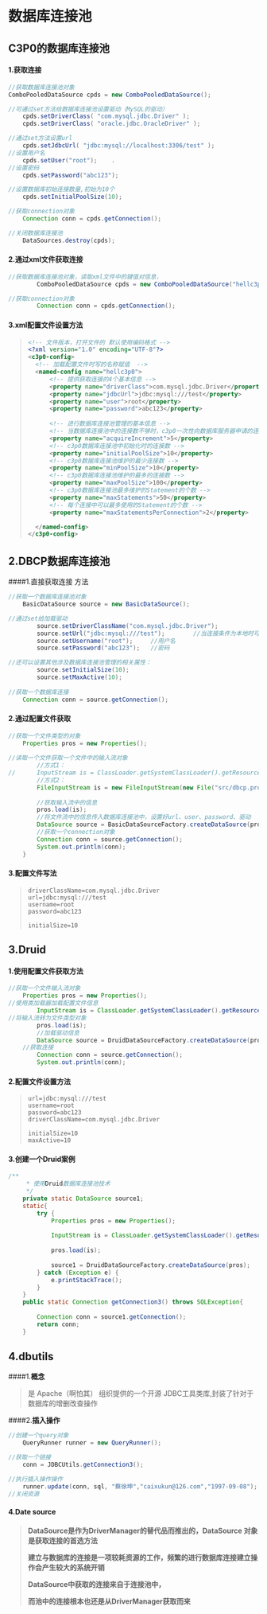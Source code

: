 # 数据库连接池

## **C3P0**的数据库连接池

#### 1.获取连接

```java
//获取数据库连接池对象
ComboPooledDataSource cpds = new ComboPooledDataSource();

//可通过set方法给数据库连接池设置驱动（MySQL的驱动）
	cpds.setDriverClass( "com.mysql.jdbc.Driver" ); 
	cpds.setDriverClass( "oracle.jdbc.OracleDriver" ); 

//通过set方法设置url
	cpds.setJdbcUrl( "jdbc:mysql://localhost:3306/test" );
//设置用户名
	cpds.setUser("root");    .
//设置密码
	cpds.setPassword("abc123"); 

//设置数据库初始连接数量,初始为10个
	cpds.setInitialPoolSize(10);

//获取connection对象
	Connection conn = cpds.getConnection();

//关闭数据库连接池
	DataSources.destroy(cpds);	
```

#### 2.通过xml文件获取连接

```java
//获取数据库连接池对象，读取xml文件中的键值对信息，
		ComboPooledDataSource cpds = new ComboPooledDataSource("hellc3p0");

//获取connection对象
		Connection conn = cpds.getConnection();

```

#### 3.**xml配置文件设置方法**

> ```xml
> <!-- 文件版本，打开文件的 默认使用编码格式 -->
> <?xml version="1.0" encoding="UTF-8"?>
> <c3p0-config>
> 	<!-- 加载配置文件时写的名称赋值  -->
> 	<named-config name="hellc3p0">
> 		<!-- 提供获取连接的4个基本信息 -->
> 		<property name="driverClass">com.mysql.jdbc.Driver</property>
> 		<property name="jdbcUrl">jdbc:mysql:///test</property>
> 		<property name="user">root</property>
> 		<property name="password">abc123</property>
> 		
> 		<!-- 进行数据库连接池管理的基本信息 -->
> 		<!-- 当数据库连接池中的连接数不够时，c3p0一次性向数据库服务器申请的连接数 -->
> 		<property name="acquireIncrement">5</property>
> 		<!-- c3p0数据库连接池中初始化时的连接数 -->
> 		<property name="initialPoolSize">10</property>
> 		<!-- c3p0数据库连接池维护的最少连接数 -->
> 		<property name="minPoolSize">10</property>
> 		<!-- c3p0数据库连接池维护的最多的连接数 -->
> 		<property name="maxPoolSize">100</property>
> 		<!-- c3p0数据库连接池最多维护的Statement的个数 -->
> 		<property name="maxStatements">50</property>
> 		<!-- 每个连接中可以最多使用的Statement的个数 -->
> 		<property name="maxStatementsPerConnection">2</property>
> 
> 	</named-config>
> </c3p0-config>
> ```



## 2.**DBCP**数据库连接池

####1.直接获取连接 方法

```java
//获取一个数据库连接池对象
	BasicDataSource source = new BasicDataSource();

//通过set给加载驱动
		source.setDriverClassName("com.mysql.jdbc.Driver");  
		source.setUrl("jdbc:mysql:///test");		//当连接条件为本地时可以省略ip地址和数据库端口号
		source.setUsername("root");		//用户名
		source.setPassword("abc123");	//密码

//还可以设置其他涉及数据库连接池管理的相关属性：
		source.setInitialSize(10);
		source.setMaxActive(10);		
	
//获取一个数据库连接
	Connection conn = source.getConnection();
```

#### 2.通过配置文件获取

```java
//获取一个文件类型的对象
	Properties pros = new Properties();
		
//读取一个文件获取一个文件中的输入流对象
		//方式1：
//		InputStream is = ClassLoader.getSystemClassLoader().getResourceAsStream("dbcp.properties");
		//方式2：
		FileInputStream is = new FileInputStream(new File("src/dbcp.properties"));
		
		//获取输入流中的信息
		pros.load(is);
		//将文件流中的信息传入数据库连接池中，设置好url、user、password、驱动
		DataSource source = BasicDataSourceFactory.createDataSource(pros);
		//获取一个connection对象
		Connection conn = source.getConnection();
		System.out.println(conn);
	}
```

#### 3.配置文件写法

> ```properties
> driverClassName=com.mysql.jdbc.Driver
> url=jdbc:mysql:///test
> username=root
> password=abc123
> 
> initialSize=10
> ```
>
> 





## 3.**Druid**

#### 1.**使用配置文件获取方法**

```java
//获取一个文件输入流对象
    Properties pros = new Properties();
//使用类加载器加载配置文件信息
		InputStream is = ClassLoader.getSystemClassLoader().getResourceAsStream("druid.properties");
//将输入流转为文件类型对象	
		pros.load(is);
		//加载驱动信息
		DataSource source = DruidDataSourceFactory.createDataSource(pros);
	//获取连接
		Connection conn = source.getConnection();
		System.out.println(conn);

```

#### 2.**配置文件设置方法**

> 
>
> ```properties
> url=jdbc:mysql:///test
> username=root
> password=abc123
> driverClassName=com.mysql.jdbc.Driver
> 
> initialSize=10
> maxActive=10
> ```
>
> 

#### 3.**创建一个Druid案例**

```java
/**
	 * 使用Druid数据库连接池技术
	 */
	private static DataSource source1;
	static{
		try {
			Properties pros = new Properties();
			
			InputStream is = ClassLoader.getSystemClassLoader().getResourceAsStream("druid.properties");
			
			pros.load(is);
			
			source1 = DruidDataSourceFactory.createDataSource(pros);
		} catch (Exception e) {
			e.printStackTrace();
		}
	}
	public static Connection getConnection3() throws SQLException{
		
		Connection conn = source1.getConnection();
		return conn;
	}
```



## 4.**dbutils**

####1.**概念**

> 是 Apache（啊怕其） 组织提供的一个开源 JDBC工具类库,封装了针对于数据库的增删改查操作

####2.**插入操作**

```java
//创建一个query对象
	QueryRunner runner = new QueryRunner();

//获取一个链接
	conn = JDBCUtils.getConnection3();

//执行插入操作操作
	runner.update(conn, sql, "蔡徐坤","caixukun@126.com","1997-09-08");
//关闭资源
```

#### 4.**Date source**

> **DataSource是作为DriverManager的替代品而推出的，DataSource 对象是获取连接的首选方法**
>
> **建立与数据库的连接是一项较耗资源的工作，频繁的进行数据库连接建立操作会产生较大的系统开销**
>
> **DataSource中获取的连接来自于连接池中，**
>
> **而池中的连接根本也还是从DriverManager获取而来**

